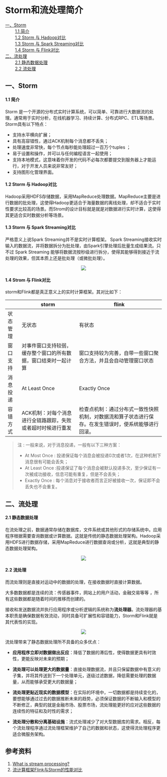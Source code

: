 # Storm和流处理简介

<nav>
<a href="#一Storm">一、Storm</a><br/>
&nbsp;&nbsp;&nbsp;&nbsp;&nbsp;&nbsp;&nbsp;&nbsp;<a href="#11-简介">1.1 简介</a><br/>
&nbsp;&nbsp;&nbsp;&nbsp;&nbsp;&nbsp;&nbsp;&nbsp;<a href="#12-Storm-与-Hadoop对比">1.2 Storm 与 Hadoop对比</a><br/>
&nbsp;&nbsp;&nbsp;&nbsp;&nbsp;&nbsp;&nbsp;&nbsp;<a href="#13-Storm-与Spark-Streaming对比">1.3 Storm 与  Spark Streaming对比</a><br/>
&nbsp;&nbsp;&nbsp;&nbsp;&nbsp;&nbsp;&nbsp;&nbsp;<a href="#14-Storm-与-Flink对比">1.4 Storm 与 Flink对比</a><br/>
<a href="#二流处理">二、流处理</a><br/>
&nbsp;&nbsp;&nbsp;&nbsp;&nbsp;&nbsp;&nbsp;&nbsp;<a href="#21-静态数据处理">2.1 静态数据处理</a><br/>
&nbsp;&nbsp;&nbsp;&nbsp;&nbsp;&nbsp;&nbsp;&nbsp;<a href="#22-流处理">2.2 流处理</a><br/>
</nav>


## 一、Storm

#### 1.1 简介

Storm 是一个开源的分布式实时计算系统，可以简单、可靠进行大数据流的处理。通常用于实时分析，在线机器学习、持续计算、分布式RPC、ETL等场景。Storm具有以下特点：

+ 支持水平横向扩展；
+ 具有高容错性，通过ACK机制每个消息都不丢失；
+ 处理速度非常快，每个节点每秒能处理超过一百万个tuples ；
+ 易于设置和操作，并可以与任何编程语言一起使用；
+ 支持本地模式，这意味着你开发的代码不必每次都要提交到服务器上才能运行，对于开发人员来说非常友好；
+ 支持图形化管理界面。



#### 1.2 Storm 与 Hadoop对比

Hadoop采用HDFS存储数据，采用MapReduce处理数据。MapReduce主要是进行数据的批处理，这使得Hadoop更适合于海量数据的离线处理，却不适合于实时性要求比较高的场景。而Strom的设计目标就是就是对数据进行实时计算，这使得其更适合实时数据分析等场景。



#### 1.3 Storm 与 Spark Streaming对比

严格意义上说Spark Streaming并不是实时计算框架。 Spark Streaming接收实时输入的数据流，并将数据拆分为批处理，由Spark引擎处理后批量生成结果流。只不过 Spark Streaming 能够将数据流按秒级进行拆分，使得其能够得到接近于流处理的效果，但其本质上还是批处理（或微批处理）。

<div align="center"> <img  src="https://github.com/heibaiying/BigData-Notes/blob/master/pictures/streaming-flow.png"/> </div>

#### 1.4 Strom 与 Flink对比

storm和Flink都是真正意义上的实时计算框架。其对比如下：

|          | storm                                                        | flink                                                        |
| -------- | ------------------------------------------------------------ | ------------------------------------------------------------ |
| 状态管理 | 无状态                                                       | 有状态                                                       |
| 窗口支持 | 对事件窗口支持较弱，缓存整个窗口的所有数据，窗口结束时一起计算 | 窗口支持较为完善，自带一些窗口聚合方法，并且会自动管理窗口状态 |
| 消息投递 | At Least Once                                                | Exactly Once                                                 |
| 容错方式 | ACK机制：对每个消息进行全链路跟踪，失败或者超时时候进行重发  | 检查点机制：通过分布式一致性快照机制，对数据流和算子状态进行保存。在发生错误时，使系统能够进行回滚。 |


> 注  :  一般来说，对于消息投递，一般有以下三种方案：
> + At Most Once : 投递保证每个消息会被投递0次或者1次，在这种机制下消息很有可能会丢失；
> + At Least Once :投递保证了每个消息会被默认投递多次，至少保证有一次被成功接收，信息可能有重复，但是不会丢失；
> + Exactly Once  : 每个消息对于接收者而言正好被接收一次，保证即不会丢失也不会重复。



## 二、流处理

#### 2.1 静态数据处理

在流处理之前，数据通常存储在数据库，文件系统或其他形式的存储系统中。应用程序根据需要查询数据或计算数据。这就是传统的静态数据处理架构。Hadoop采用HDFS进行数据存储，采用MapReduce进行数据查询或分析，这就是典型的静态数据处理架构。

<div align="center"> <img  src="https://github.com/heibaiying/BigData-Notes/blob/master/pictures/01_data_at_rest_infrastructure.png"/> </div>



#### 2.2 流处理

而流处理则是直接对运动中的数据的处理，在接收数据时直接计算数据。

大多数数据都是连续的流：传感器事件，网站上的用户活动，金融交易等等 ，所有这些数据都是随着时间的推移而创建的。

接收和发送数据流并执行应用程序或分析逻辑的系统称为**流处理器**。流处理器的基本职责是确保数据有效流动，同时具备可扩展性和容错能力，Storm和Flink就是其代表性的实现。

<div align="center"> <img  src="https://github.com/heibaiying/BigData-Notes/blob/master/pictures/02_stream_processing_infrastructure.png"/> </div>



流处理带来了静态数据处理所不具备的众多优点：

 

- **应用程序立即对数据做出反应**：降低了数据的滞后性，使得数据更具有时效性，更能反映对未来的预期；

- **流处理可以处理更大的数据量**：直接处理数据流，并且只保留数据中有意义的子集，并将其传送到下一个处理单元，逐级过滤数据，降低需要处理的数据量，从而能够承受更大的数据量；

- **流处理更贴近现实的数据模型**：在实际的环境中，一切数据都是持续变化的，要想能够通过过去的数据推断未来的趋势，必须保证数据的不断输入和模型的不断修正，典型的就是金融市场、股票市场，流处理能更好的应对这些数据的连续性的特征和及时性的需求；

- **流处理分散和分离基础设施**：流式处理减少了对大型数据库的需求。相反，每个流处理程序通过流处理框架维护了自己的数据和状态，这使得流处理程序更适合微服务架构。





## 参考资料

1.  [What is stream processing?](https://www.ververica.com/what-is-stream-processing)
2. [流计算框架Flink与Storm的性能对比](http://bigdata.51cto.com/art/201711/558416.htm)
